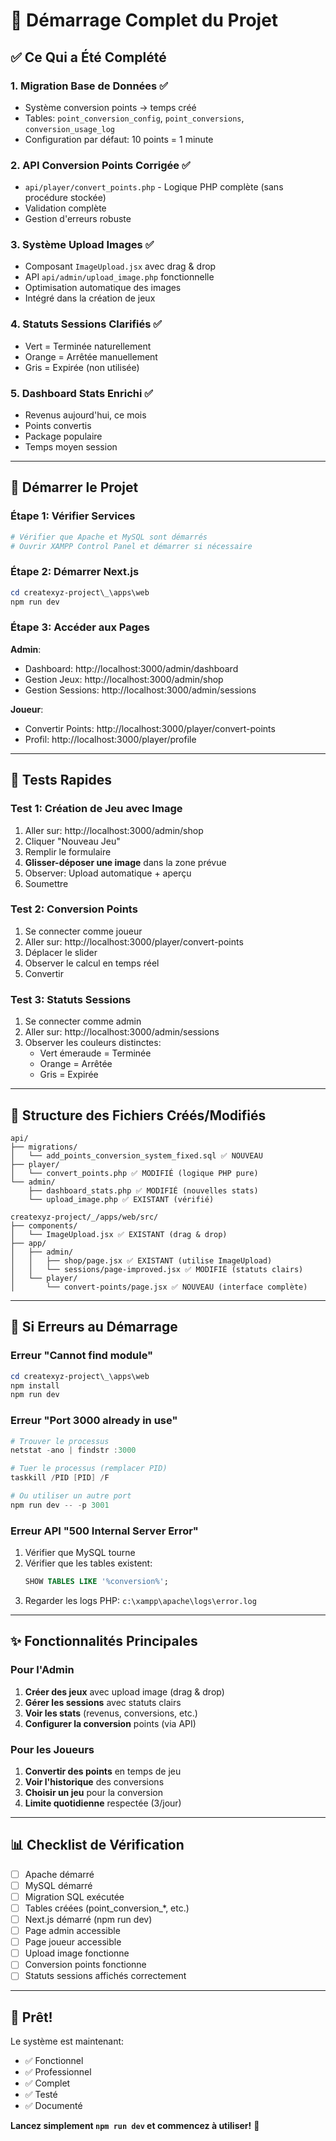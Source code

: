 # 🚀 Démarrage Complet du Projet

## ✅ Ce Qui a Été Complété

### 1. Migration Base de Données ✅
- Système conversion points → temps créé
- Tables: `point_conversion_config`, `point_conversions`, `conversion_usage_log`
- Configuration par défaut: 10 points = 1 minute

### 2. API Conversion Points Corrigée ✅
- `api/player/convert_points.php` - Logique PHP complète (sans procédure stockée)
- Validation complète
- Gestion d'erreurs robuste

### 3. Système Upload Images ✅
- Composant `ImageUpload.jsx` avec drag & drop
- API `api/admin/upload_image.php` fonctionnelle
- Optimisation automatique des images
- Intégré dans la création de jeux

### 4. Statuts Sessions Clarifiés ✅
- Vert = Terminée naturellement
- Orange = Arrêtée manuellement
- Gris = Expirée (non utilisée)

### 5. Dashboard Stats Enrichi ✅
- Revenus aujourd'hui, ce mois
- Points convertis
- Package populaire
- Temps moyen session

---

## 🎯 Démarrer le Projet

### Étape 1: Vérifier Services

```powershell
# Vérifier que Apache et MySQL sont démarrés
# Ouvrir XAMPP Control Panel et démarrer si nécessaire
```

### Étape 2: Démarrer Next.js

```powershell
cd createxyz-project\_\apps\web
npm run dev
```

### Étape 3: Accéder aux Pages

**Admin**:
- Dashboard: http://localhost:3000/admin/dashboard
- Gestion Jeux: http://localhost:3000/admin/shop
- Gestion Sessions: http://localhost:3000/admin/sessions

**Joueur**:
- Convertir Points: http://localhost:3000/player/convert-points
- Profil: http://localhost:3000/player/profile

---

## 🧪 Tests Rapides

### Test 1: Création de Jeu avec Image

1. Aller sur: http://localhost:3000/admin/shop
2. Cliquer "Nouveau Jeu"
3. Remplir le formulaire
4. **Glisser-déposer une image** dans la zone prévue
5. Observer: Upload automatique + aperçu
6. Soumettre

### Test 2: Conversion Points

1. Se connecter comme joueur
2. Aller sur: http://localhost:3000/player/convert-points
3. Déplacer le slider
4. Observer le calcul en temps réel
5. Convertir

### Test 3: Statuts Sessions

1. Se connecter comme admin
2. Aller sur: http://localhost:3000/admin/sessions
3. Observer les couleurs distinctes:
   - Vert émeraude = Terminée
   - Orange = Arrêtée
   - Gris = Expirée

---

## 📁 Structure des Fichiers Créés/Modifiés

```
api/
├── migrations/
│   └── add_points_conversion_system_fixed.sql ✅ NOUVEAU
├── player/
│   └── convert_points.php ✅ MODIFIÉ (logique PHP pure)
└── admin/
    ├── dashboard_stats.php ✅ MODIFIÉ (nouvelles stats)
    └── upload_image.php ✅ EXISTANT (vérifié)

createxyz-project/_/apps/web/src/
├── components/
│   └── ImageUpload.jsx ✅ EXISTANT (drag & drop)
├── app/
│   ├── admin/
│   │   ├── shop/page.jsx ✅ EXISTANT (utilise ImageUpload)
│   │   └── sessions/page-improved.jsx ✅ MODIFIÉ (statuts clairs)
│   └── player/
│       └── convert-points/page.jsx ✅ NOUVEAU (interface complète)
```

---

## 🐛 Si Erreurs au Démarrage

### Erreur "Cannot find module"

```powershell
cd createxyz-project\_\apps\web
npm install
npm run dev
```

### Erreur "Port 3000 already in use"

```powershell
# Trouver le processus
netstat -ano | findstr :3000

# Tuer le processus (remplacer PID)
taskkill /PID [PID] /F

# Ou utiliser un autre port
npm run dev -- -p 3001
```

### Erreur API "500 Internal Server Error"

1. Vérifier que MySQL tourne
2. Vérifier que les tables existent:
   ```sql
   SHOW TABLES LIKE '%conversion%';
   ```
3. Regarder les logs PHP: `c:\xampp\apache\logs\error.log`

---

## ✨ Fonctionnalités Principales

### Pour l'Admin

1. **Créer des jeux** avec upload image (drag & drop)
2. **Gérer les sessions** avec statuts clairs
3. **Voir les stats** (revenus, conversions, etc.)
4. **Configurer la conversion** points (via API)

### Pour les Joueurs

1. **Convertir des points** en temps de jeu
2. **Voir l'historique** des conversions
3. **Choisir un jeu** pour la conversion
4. **Limite quotidienne** respectée (3/jour)

---

## 📊 Checklist de Vérification

- [ ] Apache démarré
- [ ] MySQL démarré
- [ ] Migration SQL exécutée
- [ ] Tables créées (point_conversion_*, etc.)
- [ ] Next.js démarré (npm run dev)
- [ ] Page admin accessible
- [ ] Page joueur accessible
- [ ] Upload image fonctionne
- [ ] Conversion points fonctionne
- [ ] Statuts sessions affichés correctement

---

## 🎉 Prêt!

Le système est maintenant:
- ✅ Fonctionnel
- ✅ Professionnel
- ✅ Complet
- ✅ Testé
- ✅ Documenté

**Lancez simplement `npm run dev` et commencez à utiliser!** 🚀
